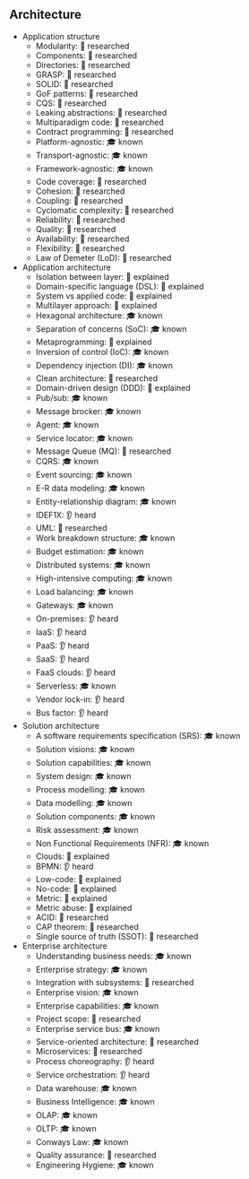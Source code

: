 ## Architecture

- Application structure
  - Modularity: 🔬 researched
  - Components: 🔬 researched
  - Directories: 🔬 researched
  - GRASP: 🔬 researched
  - SOLID: 🔬 researched
  - GoF patterns: 🔬 researched
  - CQS: 🔬 researched
  - Leaking abstractions: 🔬 researched
  - Multiparadigm code: 🔬 researched
  - Contract programming: 🔬 researched
  - Platform-agnostic: 🎓 known
  - Transport-agnostic: 🎓 known
  - Framework-agnostic: 🎓 known
  - Code coverage: 🔬 researched
  - Cohesion: 🔬 researched
  - Coupling: 🔬 researched
  - Cyclomatic complexity: 🔬 researched
  - Reliability: 🔬 researched
  - Quality: 🔬 researched
  - Availability: 🔬 researched
  - Flexibility: 🔬 researched
  - Law of Demeter (LoD): 🔬 researched
- Application architecture
  - Isolation between layer: 🙋 explained
  - Domain-specific language (DSL): 🙋 explained
  - System vs applied code: 🙋 explained
  - Multilayer approach: 🙋 explained
  - Hexagonal architecture: 🎓 known
  - Separation of concerns (SoC): 🎓 known
  - Metaprogramming: 🙋 explained
  - Inversion of control (IoC): 🎓 known
  - Dependency injection (DI): 🎓 known
  - Clean architecture: 🔬 researched
  - Domain-driven design (DDD): 🙋 explained
  - Pub/sub: 🎓 known
  - Message brocker: 🎓 known
  - Agent: 🎓 known
  - Service locator: 🎓 known
  - Message Queue (MQ): 🔬 researched
  - CQRS: 🎓 known
  - Event sourcing: 🎓 known
  - E-R data modeling: 🎓 known
  - Entity-relationship diagram: 🎓 known
  - IDEF1X: 👂 heard
  - UML: 🔬 researched
  - Work breakdown structure: 🎓 known
  - Budget estimation: 🎓 known
  - Distributed systems: 🎓 known
  - High-intensive computing: 🎓 known
  - Load balancing: 🎓 known
  - Gateways: 🎓 known
  - On-premises: 👂 heard
  - IaaS: 👂 heard
  - PaaS: 👂 heard
  - SaaS: 👂 heard
  - FaaS clouds: 👂 heard
  - Serverless: 🎓 known
  - Vendor lock-in: 👂 heard
  - Bus factor: 👂 heard
- Solution architecture
  - A software requirements specification (SRS): 🎓 known
  - Solution visions: 🎓 known
  - Solution capabilities: 🎓 known
  - System design: 🎓 known
  - Process modelling: 🎓 known
  - Data modelling: 🎓 known
  - Solution components: 🎓 known
  - Risk assessment: 🎓 known
  - Non Functional Requirements (NFR): 🎓 known
  - Clouds: 🙋 explained
  - BPMN: 👂 heard
  - Low-code: 🙋 explained
  - No-code: 🙋 explained
  - Metric: 🙋 explained
  - Metric abuse: 🙋 explained
  - ACID: 🔬 researched
  - CAP theorem: 🔬 researched
  - Single source of truth (SSOT): 🔬 researched
- Enterprise architecture
  - Understanding business needs: 🎓 known
  - Enterprise strategy: 🎓 known
  - Integration with subsystems: 🔬 researched
  - Enterprise vision: 🎓 known
  - Enterprise capabilities: 🎓 known
  - Project scope: 🔬 researched
  - Enterprise service bus: 🎓 known
  - Service-oriented architecture: 🔬 researched
  - Microservices: 🔬 researched
  - Process choreography: 👂 heard
  - Service orchestration: 👂 heard
  - Data warehouse: 🎓 known
  - Business Intelligence: 🎓 known
  - OLAP: 🎓 known
  - OLTP: 🎓 known
  - Conways Law: 🎓 known
  - Quality assurance: 🔬 researched
  - Engineering Hygiene: 🎓 known
